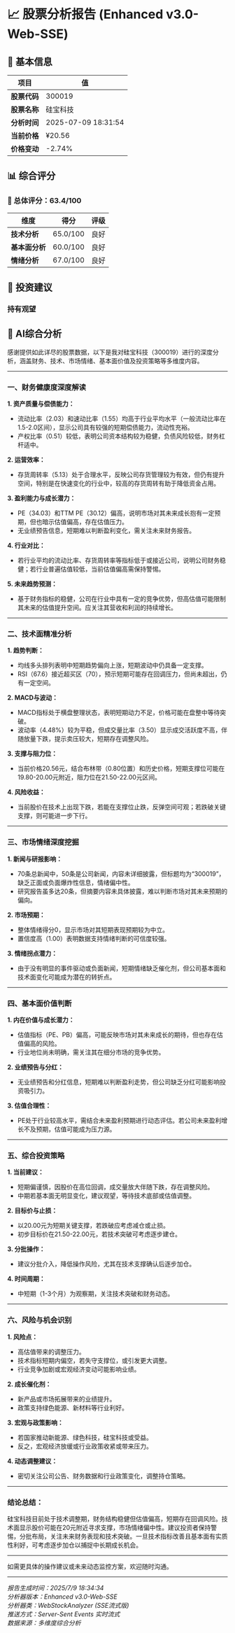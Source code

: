 # 📈 股票分析报告 (Enhanced v3.0-Web-SSE)

## 🏢 基本信息
| 项目 | 值 |
|------|-----|
| **股票代码** | 300019 |
| **股票名称** | 硅宝科技 |
| **分析时间** | 2025-07-09 18:31:54 |
| **当前价格** | ¥20.56 |
| **价格变动** | -2.74% |

## 📊 综合评分

### 🎯 总体评分：63.4/100

| 维度 | 得分 | 评级 |
|------|------|------|
| **技术分析** | 65.0/100 | 良好 |
| **基本面分析** | 60.0/100 | 良好 |
| **情绪分析** | 67.0/100 | 良好 |

## 🎯 投资建议

### 持有观望

## 🤖 AI综合分析

感谢提供如此详尽的股票数据，以下是我对硅宝科技（300019）进行的深度分析，涵盖财务、技术、市场情绪、基本面价值及投资策略等多维度内容。

---

### 一、财务健康度深度解读

**1. 资产质量与偿债能力：**  
- 流动比率（2.03）和速动比率（1.55）均高于行业平均水平（一般流动比率在1.5-2.0区间），显示公司具有较强的短期偿债能力，流动性充裕。  
- 产权比率（0.51）较低，表明公司资本结构较为稳健，负债风险较低，财务杠杆适中。

**2. 运营效率：**  
- 存货周转率（5.13）处于合理水平，反映公司存货管理较为有效，但仍有提升空间，特别是在快速变化的行业中，较高的存货周转有助于降低资金占用。

**3. 盈利能力与成长潜力：**  
- PE（34.03）和TTM PE（30.12）偏高，说明市场对其未来成长抱有一定预期，但也暗示估值偏高，存在估值压力。  
- 无业绩预告信息，短期难以判断盈利变化，需关注未来财务报告。

**4. 行业对比：**  
- 若行业平均的流动比率、存货周转率等指标低于或接近公司，说明公司财务稳健；若行业普遍估值较低，当前估值偏高需保持警惕。

**5. 未来趋势预测：**  
- 基于财务指标的稳健，公司在行业中具有一定的竞争优势，但高估值可能限制其未来的估值提升空间。应关注其营收和利润的持续增长。

---

### 二、技术面精准分析

**1. 趋势判断：**  
- 均线多头排列表明中短期趋势偏向上涨，短期波动中仍具备一定支撑。  
- RSI（67.6）接近超买区（70），预示短期可能存在回调压力，但尚未超出，仍有一定空间。

**2. MACD与波动：**  
- MACD指标处于横盘整理状态，表明短期动力不足，价格可能在盘整中等待突破。  
- 波动率（4.48%）较为平稳，但成交量比率（3.50）显示成交活跃度不高，伴随放量下跌，提示卖压较大，短期存在调整风险。

**3. 支撑与阻力位：**  
- 当前价格20.56元，结合布林带（0.80位置）和历史价格，短期支撑位可能在19.80-20.00元附近，阻力位在21.50-22.00元区间。

**4. 风险收益：**  
- 当前股价在技术上出现下跌，若能在支撑位止跌，反弹空间可观；若跌破关键支撑，则可能进一步下行。

---

### 三、市场情绪深度挖掘

**1. 新闻与研报影响：**  
- 70条总新闻中，50条是公司新闻，内容未详细披露，但标题均为“300019”，缺乏正面或负面爆炸性信息，情绪偏中性。  
- 研究报告虽多达20条，但摘要内容未具体披露，难以判断市场对其未来预期的偏向。

**2. 市场预期：**  
- 整体情绪得分0，显示市场对其短期表现预期较为中立。  
- 置信度高（1.00）表明数据支持情绪判断的可信度较强。

**3. 情绪拐点潜力：**  
- 由于没有明显的事件驱动或负面新闻，短期情绪缺乏催化剂，但公司基本面和技术面变化可能成为潜在的转折点。

---

### 四、基本面价值判断

**1. 内在价值与成长潜力：**  
- 估值指标（PE、PB）偏高，可能反映市场对其未来成长的期待，但也存在估值偏高的风险。  
- 行业地位尚未明确，需关注其在细分市场的竞争优势。

**2. 业绩预告与分红：**  
- 无业绩预告和分红信息，短期难以判断盈利走势，但公司缺乏分红可能影响投资吸引力。

**3. 估值合理性：**  
- PE处于行业较高水平，需结合未来盈利预期进行动态评估。若公司未来盈利增长不及预期，估值可能成为压力源。

---

### 五、综合投资策略

**1. 当前建议：**  
- 短期偏谨慎，因股价在高位回调，成交量放大伴随下跌，存在调整风险。  
- 中期若基本面无明显变化，建议观望，等待技术底部或估值调整。

**2. 目标价与止损：**  
- 以20.00元为短期关键支撑，若跌破应考虑减仓或止损。  
- 初步目标价在21.50-22.00元，若技术突破可考虑逐步建仓。

**3. 分批操作：**  
- 建议分批介入，降低操作风险，尤其在技术支撑确认后逐步加仓。

**4. 时间周期：**  
- 中短期（1-3个月）为观察期，关注技术突破和财务动态。

---

### 六、风险与机会识别

**1. 风险点：**  
- 高估值带来的调整压力。  
- 技术指标短期内偏空，若失守支撑位，或引发更大调整。  
- 行业竞争加剧或宏观经济变动可能影响业绩。

**2. 成长催化剂：**  
- 新产品或市场拓展带来的业绩提升。  
- 政策支持绿色能源、新材料等行业利好。

**3. 宏观与政策影响：**  
- 若国家推动新能源、绿色科技，硅宝科技或受益。  
- 反之，宏观经济放缓或行业政策收紧或带来压力。

**4. 动态调整建议：**  
- 密切关注公司公告、财务数据和行业政策变化，调整持仓策略。

---

### **结论总结：**

硅宝科技目前处于技术调整期，财务结构稳健但估值偏高，短期存在回调风险。技术面显示股价可能在20元附近寻求支撑，市场情绪偏中性。建议投资者保持警惕，分批布局，关注未来财务表现和技术突破。一旦技术指标改善且基本面有实质性利好，可考虑逐步加仓以捕捉中长期成长机会。

---

如需更具体的操作建议或未来动态监控方案，欢迎随时沟通。

---
*报告生成时间：2025/7/9 18:34:34*  
*分析器版本：Enhanced v3.0-Web-SSE*  
*分析器类：WebStockAnalyzer (SSE流式版)*  
*推送方式：Server-Sent Events 实时流式*  
*数据来源：多维度综合分析*
